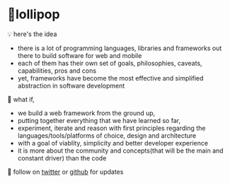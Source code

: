<link rel="shortcut icon" type="image/png" href="/lollipop-removebg-preview.png">

# 🍭lollipop


💡 here's the idea

- there is a lot of programming languages, libraries and frameworks out there to build software for web and mobile
- each of them has their own set of goals, philosophies, caveats, capabilities, pros and cons
- yet, frameworks have become the most effective and simplified abstraction in software development

💭 what if, 
  - we build a web framework from the ground up, 
  - putting together everything that we have learned so far,
  - experiment, iterate and reason with first principles regarding the languages/tools/platforms of choice, design and architecture
  - with a goal of viablity, simplicity and better developer experience
  - it is more about the community and concepts(that will be the main and constant driver) than the code

📢  follow on <a href="https://twitter.com/k0sengan/status/1408307141836898310">twitter</a> or <a href="https://github.com/bldrbar/lollipop">github</a> for updates
